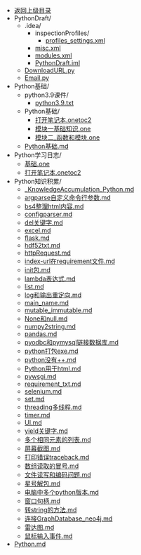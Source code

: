 - [返回上级目录](../)
- PythonDraft/
    - .idea/
        - inspectionProfiles/
            - [profiles_settings.xml](计算机/计算机语言/Python/PythonDraft/.idea/inspectionProfiles/profiles_settings.xml)
        - [misc.xml](计算机/计算机语言/Python/PythonDraft/.idea/misc.xml)
        - [modules.xml](计算机/计算机语言/Python/PythonDraft/.idea/modules.xml)
        - [PythonDraft.iml](计算机/计算机语言/Python/PythonDraft/.idea/PythonDraft.iml)
    - [DownloadURL.py](计算机/计算机语言/Python/PythonDraft/DownloadURL.py)
    - [Email.py](计算机/计算机语言/Python/PythonDraft/Email.py)
- Python基础/
    - python3.9课件/
        - [python3.9.txt](计算机/计算机语言/Python/Python基础/python3.9课件/python3.9.txt)
    - Python基础/
        - [打开笔记本.onetoc2](计算机/计算机语言/Python/Python基础/Python基础/打开笔记本.onetoc2)
        - [模块一基础知识.one](计算机/计算机语言/Python/Python基础/Python基础/模块一基础知识.one)
        - [模块二_函数和模块.one](计算机/计算机语言/Python/Python基础/Python基础/模块二_函数和模块.one)
    - [Python基础.md](计算机/计算机语言/Python/Python基础/Python基础.md)
- Python学习日志/
    - [基础.one](计算机/计算机语言/Python/Python学习日志/基础.one)
    - [打开笔记本.onetoc2](计算机/计算机语言/Python/Python学习日志/打开笔记本.onetoc2)
- Python知识积累/
    - [_KnowledgeAccumulation_Python.md](计算机/计算机语言/Python/Python知识积累/_KnowledgeAccumulation_Python.md)
    - [argparse自定义命令行参数.md](计算机/计算机语言/Python/Python知识积累/argparse自定义命令行参数.md)
    - [bs4整理html内容.md](计算机/计算机语言/Python/Python知识积累/bs4整理html内容.md)
    - [configparser.md](计算机/计算机语言/Python/Python知识积累/configparser.md)
    - [del关键字.md](计算机/计算机语言/Python/Python知识积累/del关键字.md)
    - [excel.md](计算机/计算机语言/Python/Python知识积累/excel.md)
    - [flask.md](计算机/计算机语言/Python/Python知识积累/flask.md)
    - [hdf52txt.md](计算机/计算机语言/Python/Python知识积累/hdf52txt.md)
    - [httpRequest.md](计算机/计算机语言/Python/Python知识积累/httpRequest.md)
    - [index-url在requirement文件.md](计算机/计算机语言/Python/Python知识积累/index-url在requirement文件.md)
    - [init包.md](计算机/计算机语言/Python/Python知识积累/init包.md)
    - [lambda表达式.md](计算机/计算机语言/Python/Python知识积累/lambda表达式.md)
    - [list.md](计算机/计算机语言/Python/Python知识积累/list.md)
    - [log和输出重定向.md](计算机/计算机语言/Python/Python知识积累/log和输出重定向.md)
    - [main_name.md](计算机/计算机语言/Python/Python知识积累/main_name.md)
    - [mutable_immutable.md](计算机/计算机语言/Python/Python知识积累/mutable_immutable.md)
    - [None和null.md](计算机/计算机语言/Python/Python知识积累/None和null.md)
    - [numpy2string.md](计算机/计算机语言/Python/Python知识积累/numpy2string.md)
    - [pandas.md](计算机/计算机语言/Python/Python知识积累/pandas.md)
    - [pyodbc和pymysql链接数据库.md](计算机/计算机语言/Python/Python知识积累/pyodbc和pymysql链接数据库.md)
    - [python打包exe.md](计算机/计算机语言/Python/Python知识积累/python打包exe.md)
    - [python没有++.md](计算机/计算机语言/Python/Python知识积累/python没有++.md)
    - [Python用于html.md](计算机/计算机语言/Python/Python知识积累/Python用于html.md)
    - [pywsgi.md](计算机/计算机语言/Python/Python知识积累/pywsgi.md)
    - [requirement_txt.md](计算机/计算机语言/Python/Python知识积累/requirement_txt.md)
    - [selenium.md](计算机/计算机语言/Python/Python知识积累/selenium.md)
    - [set.md](计算机/计算机语言/Python/Python知识积累/set.md)
    - [threading多线程.md](计算机/计算机语言/Python/Python知识积累/threading多线程.md)
    - [timer.md](计算机/计算机语言/Python/Python知识积累/timer.md)
    - [UI.md](计算机/计算机语言/Python/Python知识积累/UI.md)
    - [yield关键字.md](计算机/计算机语言/Python/Python知识积累/yield关键字.md)
    - [多个相同元素的列表.md](计算机/计算机语言/Python/Python知识积累/多个相同元素的列表.md)
    - [屏幕截图.md](计算机/计算机语言/Python/Python知识积累/屏幕截图.md)
    - [打印错误traceback.md](计算机/计算机语言/Python/Python知识积累/打印错误traceback.md)
    - [数组读取的冒号.md](计算机/计算机语言/Python/Python知识积累/数组读取的冒号.md)
    - [文件读写和编码问题.md](计算机/计算机语言/Python/Python知识积累/文件读写和编码问题.md)
    - [星号解包.md](计算机/计算机语言/Python/Python知识积累/星号解包.md)
    - [电脑中多个python版本.md](计算机/计算机语言/Python/Python知识积累/电脑中多个python版本.md)
    - [窗口句柄.md](计算机/计算机语言/Python/Python知识积累/窗口句柄.md)
    - [转string的方法.md](计算机/计算机语言/Python/Python知识积累/转string的方法.md)
    - [连接GraphDatabase_neo4j.md](计算机/计算机语言/Python/Python知识积累/连接GraphDatabase_neo4j.md)
    - [雷达图.md](计算机/计算机语言/Python/Python知识积累/雷达图.md)
    - [鼠标输入事件.md](计算机/计算机语言/Python/Python知识积累/鼠标输入事件.md)
- [Python.md](计算机/计算机语言/Python/Python.md)
